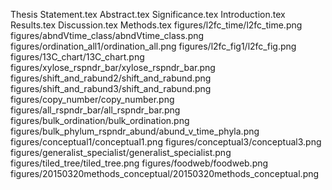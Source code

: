 Thesis Statement.tex
Abstract.tex
Significance.tex
Introduction.tex
Results.tex
Discussion.tex
Methods.tex
figures/l2fc_time/l2fc_time.png
figures/abndVtime_class/abndVtime_class.png
figures/ordination_all1/ordination_all.png
figures/l2fc_fig1/l2fc_fig.png
figures/13C_chart/13C_chart.png
figures/xylose_rspndr_bar/xylose_rspndr_bar.png
figures/shift_and_rabund2/shift_and_rabund.png
figures/shift_and_rabund3/shift_and_rabund.png
figures/copy_number/copy_number.png
figures/all_rspndr_bar/all_rspndr_bar.png
figures/bulk_ordination/bulk_ordination.png
figures/bulk_phylum_rspndr_abund/abund_v_time_phyla.png
figures/conceptual1/conceptual1.png
figures/conceptual3/conceptual3.png
figures/generalist_specialist/generalist_specialist.png
figures/tiled_tree/tiled_tree.png
figures/foodweb/foodweb.png
figures/20150320methods_conceptual/20150320methods_conceptual.png
